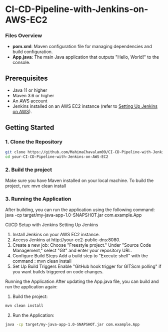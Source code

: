 # CI-CD-Pipeline-with-Jenkins-on-AWS-EC2


### Files Overview

- **pom.xml**: Maven configuration file for managing dependencies and build configuration.
- **App.java**: The main Java application that outputs "Hello, World!" to the console.

## Prerequisites

- Java 11 or higher
- Maven 3.6 or higher
- An AWS account
- Jenkins installed on an AWS EC2 instance (refer to [Setting Up Jenkins on AWS](https://www.jenkins.io/doc/book/installing/#installing-jenkins)).

## Getting Started

### 1. Clone the Repository

```bash
git clone https://github.com/MahimaChavalam09/CI-CD-Pipeline-with-Jenkins-on-AWS-EC2.git
cd your-CI-CD-Pipeline-with-Jenkins-on-AWS-EC2
``` 
### 2. Build the project
Make sure you have Maven installed on your local machine. To build the project, run:
mvn clean install

### 3. Running the Application
After building, you can run the application using the following command:
java -cp target/my-java-app-1.0-SNAPSHOT.jar com.example.App

CI/CD Setup with Jenkins
Setting Up Jenkins
1. Install Jenkins on your AWS EC2 instance.
2. Access Jenkins at http://your-ec2-public-dns:8080.
3. Create a new job:
Choose "Freestyle project."
Under "Source Code Management," select "Git" and enter your repository URL.
4. Configure Build Steps
Add a build step to "Execute shell" with the command :
mvn clean install
5. Set Up Build Triggers
Enable "GitHub hook trigger for GITScm polling" if you want builds triggered on code changes.

Running the Application 
After updating the App.java file, you can build and run the application again: 

1. Build the project:
``` bash
mvn clean install
```
2. Run the Application:
```bash
java -cp target/my-java-app-1.0-SNAPSHOT.jar com.example.App
```
